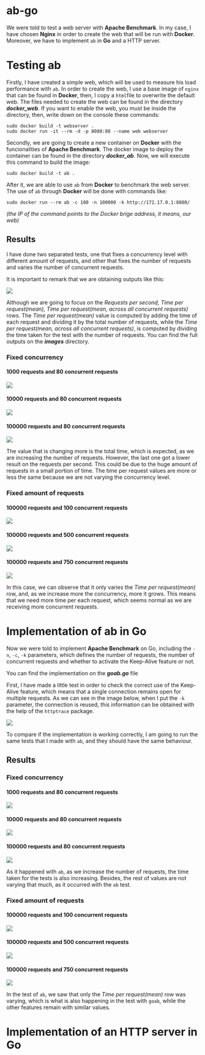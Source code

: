 # ab-go

We were told to test a web server with **Apache Benchmark**. In my case, I have chosen **Nginx** in order to create the web that will be run with **Docker**. Moreover, we have to implement `ab` in **Go** and a HTTP server.

# Testing ab

Firstly, I have created a simple web, which will be used to measure his load performance with `ab`. In order to create the web, I use a base image of `nginx` that can be found in **Docker**, then, I copy a `html`file to overwrite the default web. The files needed to create the web can be found in the directory ***docker_web***. If you want to enable the web, you must be inside the directory, then, write down on the console these commands:

```
sudo docker build -t webserver .
sudo docker run -it --rm -d -p 8080:80 --name web webserver
```

Secondly, we are going to create a new container on **Docker** with the funcionalities of **Apache Benchmark**. The docker image to deploy the container can be found in the directory ***docker_ab***. Now, we will execute this command to build the image:

```
sudo docker build -t ab .
``` 

After it, we are able to use `ab` from **Docker** to benchmark the web server. The use of `ab` through **Docker** will be done with commands like:

```
sudo docker run --rm ab -c 100 -n 100000 -k http://172.17.0.1:8080/
```

*(the IP of the command points to the Docker brige address, it means, our web)*

## Results

I have done two separated tests, one that fixes a concurrency level with different amount of requests, and other that fixes the number of requests and varies the number of concurrent requests.

It is important to remark that we are obtaining outputs like this:

![](/images/ab_n1000_c80_k.png)

Although we are going to focus on the *Requests per second, Time per request(mean), Time per request(mean, across all concurrent requests)* rows. The *Time per request(mean)* value is computed by adding the time of each request and dividing it by the total number of requests, while the *Time per request(mean, across all concurrent requests)*, is computed by dividing the time taken for the test with the number of requests.
You can find the full outputs on the ***images*** directory.

### Fixed concurrency

#### 1000 requests and 80 concurrent requests

![](/images/zoom_ab_n1000_c80_k.png)

#### 10000 requests and 80 concurrent requests

![](/images/zoom_ab_n10000_c80_k.png)

#### 100000 requests and 80 concurrent requests

![](/images/zoom_ab_n100000_c80_k.png)


The value that is changing more is the total time, which is expected, as we are increasing the number of requests. However, the last one got a lower result on the requests per second. This could be due to the huge amount of requests in a small portion of time. The time per request values are more or less the same because we are not varying the concurrency level.

### Fixed amount of requests

#### 100000 requests and 100 concurrent requests

![](/images/zoom_ab_n100000_c100_k.png)

#### 100000 requests and 500 concurrent requests

![](/images/zoom_ab_n100000_c500_k.png)

#### 100000 requests and 750 concurrent requests

![](/images/zoom_ab_n100000_c750_k.png)


In this case, we can observe that it only varies the *Time per request(mean)* row, and, as we increase more the concurrency, more it grows. This means that we need more time per each request, which seems normal as we are receiving more concurrent requests.


# Implementation of ab in Go

Now we were told to implement **Apache Benchmark** on Go, including the `-n`, `-c`, `-k` parameters, which defines the number of requests, the number of concurrent requests and whether to activate the Keep-Alive feature or not.

You can find the implementation on the ***goab.go*** file

First, I have made a little test in order to check the correct use of the Keep-Alive feature, which means that a single connection remains open for multiple requests. As we can see in the image below, when I put the `-k` parameter, the connection is reused, this information can be obtained with the help of the `httptrace` package.

![](/images/keep-alive_proof.png)

To compare if the implementation is working correctly, I am going to run the same tests that I made with `ab`, and they should have the same behaviour.

## Results

### Fixed concurrency

#### 1000 requests and 80 concurrent requests

![](/images/goab_n1000_c80_k.png)

#### 10000 requests and 80 concurrent requests

![](/images/goab_n10000_c80_k.png)

#### 100000 requests and 80 concurrent requests

![](/images/goab_n100000_c80_k.png)


As it happened with `ab`, as we increase the number of requests, the time taken for the tests is also increasing. Besides, the rest of values are not varying that much, as it occurred with the `ab` test.


### Fixed amount of requests

#### 100000 requests and 100 concurrent requests

![](/images/goab_n100000_c100_k.png)

#### 100000 requests and 500 concurrent requests

![](/images/goab_n100000_c500_k.png)

#### 100000 requests and 750 concurrent requests

![](/images/goab_n100000_c750_k.png)


In the test of `ab`, we saw that only the *Time per request(mean)* row was varying, which is what is also happening in the test with `goab`, while the other features remain with similar values.


# Implementation of an HTTP server in Go

